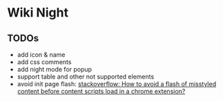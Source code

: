 # Wiki Night

## TODOs

- add icon & name
- add css comments
- add night mode for popup
- support table and other not supported elements
- avoid init page flash: [stackoverflow: How to avoid a flash of misstyled content before content scripts load in a chrome extension?](https://stackoverflow.com/questions/42012707/how-to-avoid-a-flash-of-misstyled-content-before-content-scripts-load-in-a-chrom/42013659#42013659)
